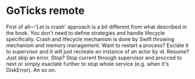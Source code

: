# GoTicks remote

First of all—'Let is crash' approach is a bit different from what described in the book. You don't need to define strategies and handle lifecycle specifically. Crash and lifecycle mechanism is done by Swift throwing mechanism and memory management. 
Want to restart a process? Esclate it to supervisor and it will just recreate an instance of an actor by id.
Resume? Just skip an error.
Stop? Stop current through supervisor and procced to next or simply esaclate further to stop whole service (e.g. when it's DiskError).
An so on. 

